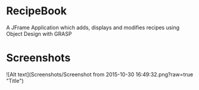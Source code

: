 # RecipeBook
A JFrame Application which adds, displays and modifies recipes using Object Design with GRASP
 
# Screenshots

![Alt text](Screenshots/Screenshot from 2015-10-30 16:49:32.png?raw=true "Title")
